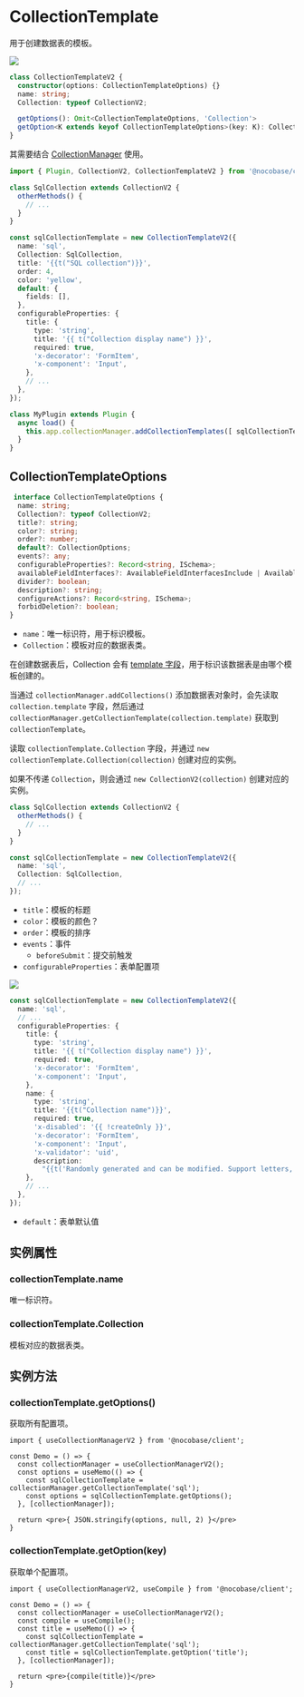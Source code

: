 # CollectionTemplate

用于创建数据表的模板。

![](./images/collection-template.png)

```ts
class CollectionTemplateV2 {
  constructor(options: CollectionTemplateOptions) {}
  name: string;
  Collection: typeof CollectionV2;

  getOptions(): Omit<CollectionTemplateOptions, 'Collection'>
  getOption<K extends keyof CollectionTemplateOptions>(key: K): CollectionTemplateOptions[K]
}
```

其需要结合 [CollectionManager](/core/collection/collection-manager#cmaddcollectiontemplatestemplates) 使用。

```ts
import { Plugin, CollectionV2, CollectionTemplateV2 } from '@nocobase/client';

class SqlCollection extends CollectionV2 {
  otherMethods() {
    // ...
  }
}

const sqlCollectionTemplate = new CollectionTemplateV2({
  name: 'sql',
  Collection: SqlCollection,
  title: '{{t("SQL collection")}}',
  order: 4,
  color: 'yellow',
  default: {
    fields: [],
  },
  configurableProperties: {
    title: {
      type: 'string',
      title: '{{ t("Collection display name") }}',
      required: true,
      'x-decorator': 'FormItem',
      'x-component': 'Input',
    },
    // ...
  },
});

class MyPlugin extends Plugin {
  async load() {
    this.app.collectionManager.addCollectionTemplates([ sqlCollectionTemplate ]);
  }
}
```

## CollectionTemplateOptions

```ts
 interface CollectionTemplateOptions {
  name: string;
  Collection?: typeof CollectionV2;
  title?: string;
  color?: string;
  order?: number;
  default?: CollectionOptions;
  events?: any;
  configurableProperties?: Record<string, ISchema>;
  availableFieldInterfaces?: AvailableFieldInterfacesInclude | AvailableFieldInterfacesExclude;
  divider?: boolean;
  description?: string;
  configureActions?: Record<string, ISchema>;
  forbidDeletion?: boolean;
}
```

- `name`：唯一标识符，用于标识模板。
- `Collection`：模板对应的数据表类。

在创建数据表后，Collection 会有 [template 字段](/core/collection/collection#collectionoptions)，用于标识该数据表是由哪个模板创建的。

当通过 `collectionManager.addCollections()` 添加数据表对象时，会先读取 `collection.template` 字段，然后通过 `collectionManager.getCollectionTemplate(collection.template)` 获取到 `collectionTemplate`。

读取 `collectionTemplate.Collection` 字段，并通过 `new collectionTemplate.Collection(collection)` 创建对应的实例。

如果不传递 `Collection`，则会通过 `new CollectionV2(collection)` 创建对应的实例。

```ts
class SqlCollection extends CollectionV2 {
  otherMethods() {
    // ...
  }
}

const sqlCollectionTemplate = new CollectionTemplateV2({
  name: 'sql',
  Collection: SqlCollection,
  // ...
});
```

- `title`：模板的标题
- `color`：模板的颜色？
- `order`：模板的排序
- `events`：事件
  - `beforeSubmit`：提交前触发
- `configurableProperties`：表单配置项

![](./images//collection-template-form.png)

```ts
const sqlCollectionTemplate = new CollectionTemplateV2({
  name: 'sql',
  // ...
  configurableProperties: {
    title: {
      type: 'string',
      title: '{{ t("Collection display name") }}',
      required: true,
      'x-decorator': 'FormItem',
      'x-component': 'Input',
    },
    name: {
      type: 'string',
      title: '{{t("Collection name")}}',
      required: true,
      'x-disabled': '{{ !createOnly }}',
      'x-decorator': 'FormItem',
      'x-component': 'Input',
      'x-validator': 'uid',
      description:
        "{{t('Randomly generated and can be modified. Support letters, numbers and underscores, must start with an letter.')}}",
    },
    // ...
  },
});
```

- `default`：表单默认值

## 实例属性

### collectionTemplate.name

唯一标识符。

### collectionTemplate.Collection

模板对应的数据表类。

## 实例方法

### collectionTemplate.getOptions()

获取所有配置项。

```tsx | pure
import { useCollectionManagerV2 } from '@nocobase/client';

const Demo = () => {
  const collectionManager = useCollectionManagerV2();
  const options = useMemo(() => {
    const sqlCollectionTemplate = collectionManager.getCollectionTemplate('sql');
    const options = sqlCollectionTemplate.getOptions();
  }, [collectionManager]);

  return <pre>{ JSON.stringify(options, null, 2) }</pre>
}
```

### collectionTemplate.getOption(key)

获取单个配置项。

```tsx | pure
import { useCollectionManagerV2, useCompile } from '@nocobase/client';

const Demo = () => {
  const collectionManager = useCollectionManagerV2();
  const compile = useCompile();
  const title = useMemo(() => {
    const sqlCollectionTemplate = collectionManager.getCollectionTemplate('sql');
    const title = sqlCollectionTemplate.getOption('title');
  }, [collectionManager]);

  return <pre>{compile(title)}</pre>
}
```
